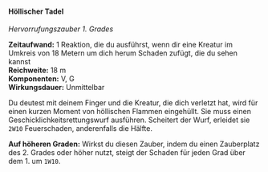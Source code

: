 #### Höllischer Tadel
<!-- markdownlint-disable link-image-reference-definitions -->
<!-- spell-checker:words added amount avoids casting concentration damage different duration emphasis ends english false formula hour halves hours kommagetrennt mechanics minutes reaction ritual same saving school somatic special spell throw true wording wotc -->
<!-- spell-checker:words hellish rebuke -->
[_metadata_:spell_name]:- "Höllischer Tadel"
[_metadata_:spell_name_english]:- "Hellish Rebuke"
[_metadata_:spell_school]:- "Hervorrufungszauber"
[_metadata_:spell_level]:- "1"
[_metadata_:casting_time_amount]:- "1"
[_metadata_:casting_time_unit]:- "Reaktion"
[_metadata_:ritual]:- "false"
[_metadata_:range]:- "18 m"
[_metadata_:target]:- "eine Kreatur, die dir Schaden zugefügt hat"
[_metadata_:saving_throw]:- "Geschicklichkeit"
[_metadata_:saving_throw_success]:- "halves_damage"
[_metadata_:damage_formula]:- "2W10"
[_metadata_:damage_type]:- "Feuer"
[_metadata_:components_verbal]:- "true"
[_metadata_:components_somatic]:- "true"
[_metadata_:components_material]:- "false"
[_metadata_:concentration]:- "false"
[_metadata_:duration]:- "Unmittelbar"
[_metadata_:compared_to_wotc_srd_5.1]:- "mechanics_same_wording_same"
<!-- "mechanics_same_wording_different", "mechanics_different_wording_different" oder "added" -->
[_metadata_:compared_to_a5e_srd]:- "???"
<!-- markdownlint-disable-next-line no-emphasis-as-heading -->
_Hervorrufungszauber 1. Grades_

**Zeitaufwand:** 1 Reaktion, die du ausführst, wenn dir eine Kreatur im Umkreis von 18 Metern um dich herum Schaden zufügt, die du sehen kannst \
**Reichweite:** 18 m \
**Komponenten:** V, G \
**Wirkungsdauer:** Unmittelbar

Du deutest mit deinem Finger und die Kreatur, die dich verletzt hat, wird für einen kurzen Moment von höllischen Flammen eingehüllt.
Sie muss einen Geschicklichkeitsrettungswurf ausführen.
Scheitert der Wurf, erleidet sie `2W10` Feuerschaden, anderenfalls die Hälfte.

**Auf höheren Graden:** Wirkst du diesen Zauber, indem du einen Zauberplatz des 2. Grades oder höher nutzt, steigt der Schaden für jeden Grad über dem 1. um `1W10`.
